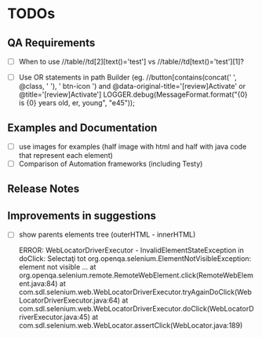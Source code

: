 # TODOs

## QA Requirements

- [ ] When to use //table//td[2][text()='test'] vs //table//td[text()='test'][1]?
- [ ] Use OR statements in path Builder (eg. //button[contains(concat(' ', @class, ' '), ' btn-icon ') and @data-original-title='[review]Activate' or @title='[review]Activate']
  LOGGER.debug(MessageFormat.format("{0} is {0} years old, er, young", "e45"));


## Examples and Documentation

- [ ] use images for examples (half image with html and half with java code that represent each element)
- [ ] Comparison of Automation frameworks (including Testy)

## Release Notes


## Improvements in suggestions

- [ ] show parents elements tree (outerHTML - innerHTML)

    ERROR: WebLocatorDriverExecutor - InvalidElementStateException in doClick: Selectaţi tot
    org.openqa.selenium.ElementNotVisibleException: element not visible
    ...
      at org.openqa.selenium.remote.RemoteWebElement.click(RemoteWebElement.java:84)
      at com.sdl.selenium.web.WebLocatorDriverExecutor.tryAgainDoClick(WebLocatorDriverExecutor.java:64)
      at com.sdl.selenium.web.WebLocatorDriverExecutor.doClick(WebLocatorDriverExecutor.java:45)
      at com.sdl.selenium.web.WebLocator.assertClick(WebLocator.java:189)

